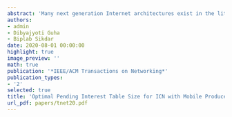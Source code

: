 ```yaml
---
abstract: 'Many next generation Internet architectures exist in the literature for addressing various issues like increasing traffic, mobility and efficient content dissemination. One such emerging fundamental design is Information Centric Networking (ICN). The Pending Interest Table (PIT) is one of the essential components of the ICN forwarding plane responsible for the stateful routing in ICN. Optimal size of the PIT is essential for the efficient performance of the network and the enhanced consumer experience. Therefore, the optimal sizing of the PIT under various network conditions is an important and challenging problem. To this end, this paper models the PIT of a router as a GI/M/c/N queue. The model has (i) a general arrival process to accommodate the diverse nature of traffic, (ii) a service time model which takes into account the caching at the content stores and the mobility of producers, and (iii) a sojourn time distribution which is used to characterize the content delivery time at the consumers. Using the GI/M/c/N queueing model, we formulate an optimization problem to minimize the PIT size while subjecting the interest drop probability to an upper bound. The accuracy of our analytical model is demonstrated using simulations on different Internet Service Provider (ISP) topologies across a wide range of system parameters.'
authors:
- admin
- Dibyajyoti Guha
- Biplab Sikdar
date: 2020-08-01 00:00:00
highlight: true
image_preview: ''
math: true
publication: '*IEEE/ACM Transactions on Networking*'
publication_types:
- '2'
selected: true
title: 'Optimal Pending Interest Table Size for ICN with Mobile Producers '
url_pdf: papers/tnet20.pdf
---
```

